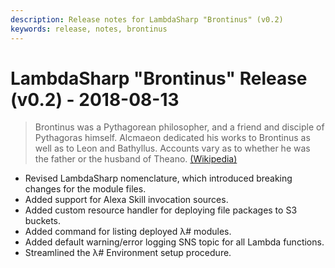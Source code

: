 ```yaml
---
description: Release notes for LambdaSharp "Brontinus" (v0.2)
keywords: release, notes, brontinus
---
```

# LambdaSharp "Brontinus" Release (v0.2) - 2018-08-13

> Brontinus was a Pythagorean philosopher, and a friend and disciple of Pythagoras himself. Alcmaeon dedicated his works to Brontinus as well as to Leon and Bathyllus. Accounts vary as to whether he was the father or the husband of Theano. [(Wikipedia)](https://en.wikipedia.org/wiki/Brontinus)

* Revised LambdaSharp nomenclature, which introduced breaking changes for the module files.
* Added support for Alexa Skill invocation sources.
* Added custom resource handler for deploying file packages to S3 buckets.
* Added command for listing deployed λ# modules.
* Added default warning/error logging SNS topic for all Lambda functions.
* Streamlined the λ# Environment setup procedure.
